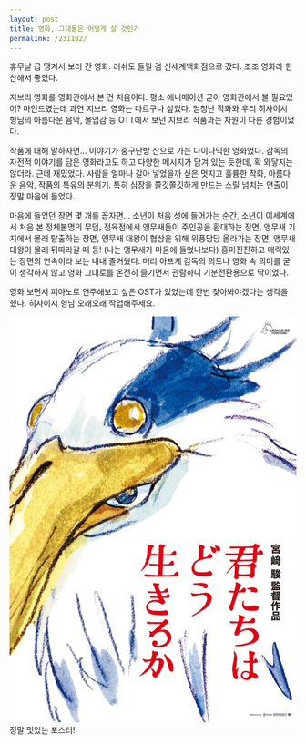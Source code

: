 ```yaml
---
layout: post
title: 영화, 그대들은 어떻게 살 것인가
permalink: /231102/
---
```


휴무날 급 땡겨서 보러 간 영화. 러쉬도 들릴 겸 신세계백화점으로 갔다. 조조 영화라 한산해서 좋았다.

지브리 영화를 영화관에서 본 건 처음이다. 평소 애니매이션 굳이 영화관에서 볼 필요있어? 마인드였는데 과연 지브리 영화는 다르구나 싶었다. 엄청난 작화와 우리 히사이시 형님의 아름다운 음악, 몰입감 등 OTT에서 보던 지브리 작품과는 차원이 다른 경험이었다.

작품에 대해 말하자면… 이야기가 중구난방 산으로 가는 다이나믹한 영화였다. 감독의 자전적 이야기를 담은 영화라고도 하고 다양한 메시지가 담겨 있는 듯한데, 확 와닿지는 않더라. 근데 재밌었다. 사람을 얼마나 갈아 넣었을까 싶은 멋지고 훌륭한 작화, 아름다운 음악, 작품의 특유의 분위기. 특히 심장을 쫄깃쫄깃하게 만드는 스릴 넘치는 연출이 정말 마음에 들었다.

마음에 들었던 장면 몇 개를 꼽자면… 소년이 처음 성에 들어가는 순간, 소년이 이세계에서 처음 본 정체불명의 무덤, 정육점에서 앵무새들이 주인공을 환대하는 장면, 앵무새 기지에서 몰래 탈출하는 장면, 앵무새 대왕이 협상을 위해 위풍당당 올라가는 장면, 앵무새 대왕이 몰래 뒤따라갈 때 등! (나는 앵무새가 마음에 들었나보다) 흥미진진하고 매력있는 장면의 연속이라 보는 내내 즐거웠다. 머리 아프게 감독의 의도나 영화 속 의미를 굳이 생각하지 않고 영화 그대로를 온전히 즐기면서 관람하니 기분전환용으로 딱이었다.

영화 보면서 피아노로 연주해보고 싶은 OST가 있었는데 한번 찾아봐야겠다는 생각을 했다. 히사이시 형님 오래오래 작업해주세요.

![img1](/assets/231102-01.jpeg)정말 멋있는 포스터!

